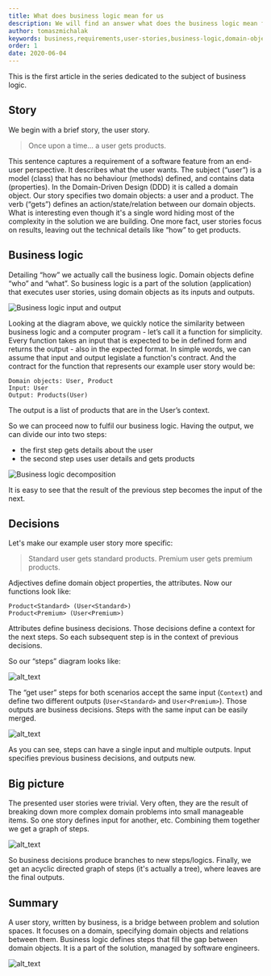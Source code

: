 ```yaml
---
title: What does business logic mean for us
description: We will find an answer what does the business logic mean for us. We would transform user stories to domain objects and then model the solution.
author: tomaszmichalak
keywords: business,requirements,user-stories,business-logic,domain-object,domain-space,solution-space
order: 1
date: 2020-06-04
---
```


This is the first article in the series dedicated to the subject of business logic.

## Story
We begin with a brief story, the user story.

> Once upon a time... a user gets products.

This sentence captures a requirement of a software feature from an end-user perspective. It describes
what the user wants. The subject (“user”) is a model (class) that has no behaviour (methods) defined,
and contains data (properties). In the Domain-Driven Design (DDD) it is called a domain object. Our
story specifies two domain objects: a user and a product.
The verb (“gets”) defines an action/state/relation between our domain objects. What is interesting even
though it's a single word hiding most of the complexity in the solution we are building. One more fact,
user stories focus on results, leaving out the technical details like “how” to get products.

## Business logic
Detailing “how” we actually call the business logic. Domain objects define “who” and “what”. So business
logic is a part of the solution (application) that executes user stories, using domain objects as its
inputs and outputs.

![Business logic input and output](/img/blog/business-logic-definition/business-logic-input-output.png)

Looking at the diagram above, we quickly notice the similarity between business logic and a computer
program - let’s call it a function for simplicity. Every function takes an input that is expected to
be in defined form and returns the output - also in the expected format. In simple words, we can assume
that input and output legislate a function's contract. And the contract for the function that represents
our example user story would be:

```shell script
Domain objects: User, Product
Input: User
Output: Products(User)
```

The output is a list of products that are in the User’s context.

So we can proceed now to fulfil our business logic. Having the output, we can divide our into two steps:
- the first step gets details about the user
- the second step uses user details and gets products

![Business logic decomposition](/img/blog/business-logic-definition/business-logic-decomposition.png)

It is easy to see that the result of the previous step becomes the input of the next.

## Decisions
Let's make our example user story more specific:

> Standard user gets standard products.
> Premium user gets premium products.

Adjectives define domain object properties, the attributes. Now our functions look like:

```shell script
Product<Standard> (User<Standard>)
Product<Premium> (User<Premium>)
```


Attributes define business decisions. Those decisions define a context for the next steps. So each
subsequent step is in the context of previous decisions.

So our “steps” diagram looks like:

![alt_text](/img/blog/business-logic-definition/business-logic-variants.png)

The “get user” steps for both scenarios accept the same input (`Context`) and define two different
outputs (`User<Standard>` and `User<Premium>`). Those outputs are business decisions. Steps with the
same input can be easily merged.

![alt_text](/img/blog/business-logic-definition/business-logic-decisions.png)

As you can see, steps can have a single input and multiple outputs. Input specifies previous business
decisions, and outputs new.

## Big picture
The presented user stories were trivial. Very often, they are the result of breaking down more complex
domain problems into small manageable items. So one story defines input for another, etc. Combining
them together we get a graph of steps.

![alt_text](/img/blog/business-logic-definition/business-logic-big-picture.png)

So business decisions produce branches to new steps/logics. Finally, we get an acyclic directed graph
of steps (it's actually a tree), where leaves are the final outputs.

## Summary
A user story, written by business, is a bridge between problem and solution spaces. It focuses on a
domain, specifying domain objects and relations between them. Business logic defines steps that fill
the gap between domain objects. It is a part of the solution, managed by software engineers.

![alt_text](/img/blog/business-logic-definition/problem-solution-space.png)
